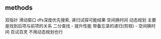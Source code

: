## methods
双指针
滑动窗口
dfs深度优先搜索, 递归试探可能结果
空间换时间
动态规划  主要是找到后项与前项的关系
二分查找 - 提升性能
带备忘录的递归(剪枝) - 空间换时间  百试百灵  不用动态规划也行